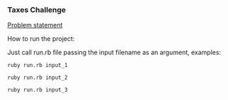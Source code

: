 ### Taxes Challenge

[Problem statement](https://gist.github.com/safplatform/792314da6b54346594432f30d5868f36#file-challenge-md)

How to run the project:

Just call run.rb file passing the input filename as an argument, examples:

`ruby run.rb input_1 `

`ruby run.rb input_2 `

`ruby run.rb input_3`
